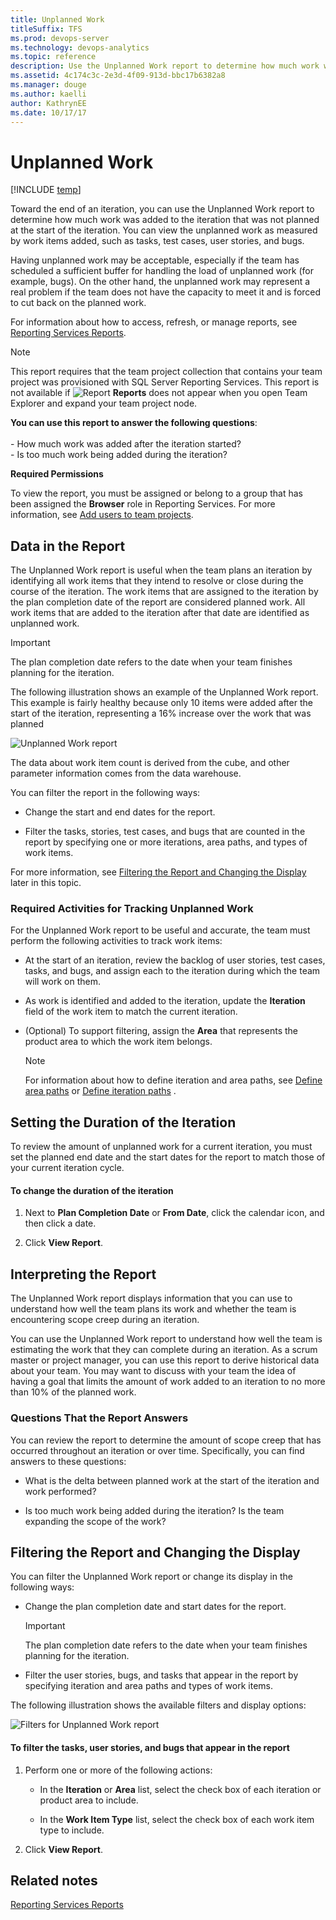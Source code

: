 ```yaml
---
title: Unplanned Work 
titleSuffix: TFS 
ms.prod: devops-server
ms.technology: devops-analytics
ms.topic: reference
description: Use the Unplanned Work report to determine how much work was added to the iteration that was not planned at the start of the iteration.
ms.assetid: 4c174c3c-2e3d-4f09-913d-bbc17b6382a8
ms.manager: douge
ms.author: kaelliauthor: KathrynEE
ms.date: 10/17/17
---
```




# Unplanned Work
[!INCLUDE [temp](../_shared/tfs-report-platform-version.md)]

Toward the end of an iteration, you can use the Unplanned Work report to determine how much work was added to the iteration that was not planned at the start of the iteration. You can view the unplanned work as measured by work items added, such as tasks, test cases, user stories, and bugs.  
  
 Having unplanned work may be acceptable, especially if the team has scheduled a sufficient buffer for handling the load of unplanned work (for example, bugs). On the other hand, the unplanned work may represent a real problem if the team does not have the capacity to meet it and is forced to cut back on the planned work.  
  
 For information about how to access, refresh, or manage reports, see [Reporting Services Reports](reporting-services-reports.md).  
  
> [!NOTE]
>  This report requires that the team project collection that contains your team project was provisioned with SQL Server Reporting Services. This report is not available if ![Report](_img/icon_reportte.png "Icon_reportTE") **Reports** does not appear when you open Team Explorer and expand your team project node.  
  
**You can use this report to answer the following questions**:<br /><br /> -   How much work was added after the iteration started?<br />-   Is too much work being added during the iteration?
  
 **Required Permissions**  
  
 To view the report, you must be assigned or belong to a group that has been assigned the **Browser** role in Reporting Services. For more information, see [Add users to team projects](../admin/grant-permissions-to-reports.md).  
  
##  <a name="Data"></a> Data in the Report  
 The Unplanned Work report is useful when the team plans an iteration by identifying all work items that they intend to resolve or close during the course of the iteration. The work items that are assigned to the iteration by the plan completion date of the report are considered planned work. All work items that are added to the iteration after that date are identified as unplanned work.  
  
> [!IMPORTANT]
>  The plan completion date refers to the date when your team finishes planning for the iteration.  
  
 The following illustration shows an example of the Unplanned Work report. This example is fairly healthy because only 10 items were added after the start of the iteration, representing a 16% increase over the work that was planned  
  
 ![Unplanned Work report](_img/procg_reportunplanned.png "ProcG_ReportUnplanned")  
  
 The data about work item count is derived from the cube, and other parameter information comes from the data warehouse.  
  
 You can filter the report in the following ways:  
  
-   Change the start and end dates for the report.  
  
-   Filter the tasks, stories, test cases, and bugs that are counted in the report by specifying one or more iterations, area paths, and types of work items.  
  
 For more information, see [Filtering the Report and Changing the Display](#Changing) later in this topic.  
  
### Required Activities for Tracking Unplanned Work  
 For the Unplanned Work report to be useful and accurate, the team must perform the following activities to track work items:  
  
-   At the start of an iteration, review the backlog of user stories, test cases, tasks, and bugs, and assign each to the iteration during which the team will work on them.  
  
-   As work is identified and added to the iteration, update the **Iteration** field of the work item to match the current iteration.  
  
-   (Optional) To support filtering, assign the **Area** that represents the product area to which the work item belongs.  
  
    > [!NOTE]
    >  For information about how to define iteration and area paths, see [Define area paths](../../work/customize/set-area-paths.md) or [Define iteration paths](../../work/customize/set-iteration-paths-sprints.md) .  
  
##  <a name="Duration"></a> Setting the Duration of the Iteration  
 To review the amount of unplanned work for a current iteration, you must set the planned end date and the start dates for the report to match those of your current iteration cycle.  
  
#### To change the duration of the iteration  
  
1.  Next to **Plan Completion Date** or **From Date**, click the calendar icon, and then click a date.  
  
2.  Click **View Report**.  
  
##  <a name="Interpreting"></a> Interpreting the Report  
 The Unplanned Work report displays information that you can use to understand how well the team plans its work and whether the team is encountering scope creep during an iteration.  
  
 You can use the Unplanned Work report to understand how well the team is estimating the work that they can complete during an iteration. As a scrum master or project manager, you can use this report to derive historical data about your team. You may want to discuss with your team the idea of having a goal that limits the amount of work added to an iteration to no more than 10% of the planned work.  
  
### Questions That the Report Answers  
 You can review the report to determine the amount of scope creep that has occurred throughout an iteration or over time. Specifically, you can find answers to these questions:  
  
-   What is the delta between planned work at the start of the iteration and work performed?  
  
-   Is too much work being added during the iteration? Is the team expanding the scope of the work?  
  
##  <a name="Changing"></a> Filtering the Report and Changing the Display  
 You can filter the Unplanned Work report or change its display in the following ways:  
  
-   Change the plan completion date and start dates for the report.  
  
    > [!IMPORTANT]
    >  The plan completion date refers to the date when your team finishes planning for the iteration.  
  
-   Filter the user stories, bugs, and tasks that appear in the report by specifying iteration and area paths and types of work items.  
  
 The following illustration shows the available filters and display options:  
  
 ![Filters for Unplanned Work report](_img/procg_unplannedwork.png "ProcG_UnplannedWork")  
  
#### To filter the tasks, user stories, and bugs that appear in the report  
  
1.  Perform one or more of the following actions:  
  
    -   In the **Iteration** or **Area** list, select the check box of each iteration or product area to include.  
  
    -   In the **Work Item Type** list, select the check box of each work item type to include.  
  
2.  Click **View Report**.  
  
## Related notes
 [Reporting Services Reports](reporting-services-reports.md)